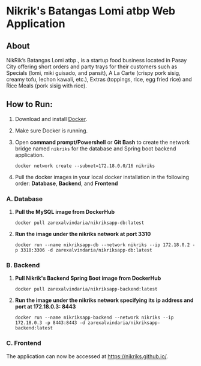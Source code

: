# Nikrik's Batangas Lomi atbp Web Application



## About

NikRik’s Batangas Lomi atbp., is a startup food business located in Pasay City offering short orders and party trays for their customers such as Specials (lomi, miki guisado, and pansit), A La Carte (crispy pork sisig, creamy tofu, lechon kawali, etc.), Extras (toppings, rice, egg fried rice) and Rice Meals (pork sisig with rice).



## How to Run:

1. Download and install [Docker](https://www.docker.com/products/docker-desktop).

2. Make sure Docker is running.

3. Open __command prompt/Powershell__ or __Git Bash__ to create the network bridge named `nikriks` for the database and Spring boot backend application.

   `docker network create --subnet=172.18.0.0/16 nikriks`

4. Pull the docker images in your local docker installation in the following order: **Database**, **Backend**, and **Frontend**



### A. Database

1. __Pull the MySQL image from DockerHub__

   `docker pull zarexalvindaria/nikriksapp-db:latest`

2. __Run the image under the nikriks network at port 3310__

   `docker run --name nikriksapp-db --network nikriks --ip 172.18.0.2 -p 3310:3306 -d zarexalvindaria/nikriksapp-db:latest`


### B. Backend

1. __Pull Nikrik's Backend Spring Boot image from DockerHub__

   `docker pull zarexalvindaria/nikriksapp-backend:latest`

2. __Run the image under the nikriks network specifying its ip address and port at 172.18.0.3: 8443__
   
   `docker run --name nikriksapp-backend --network nikriks --ip 172.18.0.3 -p 8443:8443 -d zarexalvindaria/nikriksapp-backend:latest`


###  C. Frontend

<!--

1. __Pull Nikrik's Frontend Angular image from DockerHub__

   `docker pull zarexalvindaria/nikriksapp-frontend:latest`

2. __Run the Docker image at port 4200__

   `docker run --name nikriksapp-frontend -p 4200:80 -d zarexalvindaria/nikriksapp-frontend:latest`
-->


The application can now be accessed at https://nikriks.github.io/.
